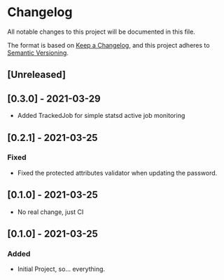 # Changelog
All notable changes to this project will be documented in this file.

The format is based on [Keep a Changelog](https://keepachangelog.com/en/1.0.0/),
and this project adheres to [Semantic Versioning](https://semver.org/spec/v2.0.0.html).

## [Unreleased]

## [0.3.0] - 2021-03-29
- Added TrackedJob for simple statsd active job monitoring

## [0.2.1] - 2021-03-25
### Fixed
- Fixed the protected attributes validator when updating the password.

## [0.1.0] - 2021-03-25
- No real change, just CI

## [0.1.0] - 2021-03-25
### Added
- Initial Project, so... everything.
